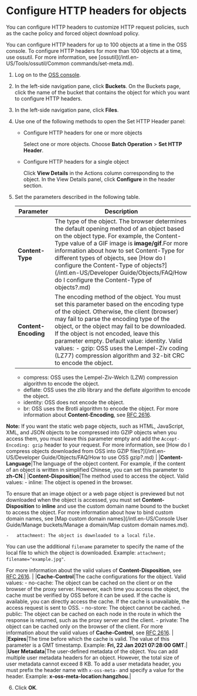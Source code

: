 # Configure HTTP headers for objects

You can configure HTTP headers to customize HTTP request policies, such as the cache policy and forced object download policy.

You can configure HTTP headers for up to 100 objects at a time in the OSS console. To configure HTTP headers for more than 100 objects at a time, use ossutil. For more information, see [ossutil](/intl.en-US/Tools/ossutil/Common commands/set-meta.md).

1.  Log on to the [OSS console](https://oss.console.aliyun.com/).

2.  In the left-side navigation pane, click **Buckets**. On the Buckets page, click the name of the bucket that contains the object for which you want to configure HTTP headers.

3.  In the left-side navigation pane, click **Files**.

4.  Use one of the following methods to open the Set HTTP Header panel:

    -   Configure HTTP headers for one or more objects

        Select one or more objects. Choose **Batch Operation** \> **Set HTTP Header**.

    -   Configure HTTP headers for a single object

        Click **View Details** in the Actions column corresponding to the object. In the View Details panel, click **Configure** in the header section.

5.  Set the parameters described in the following table.

    |Parameter|Description|
    |---------|-----------|
    |**Content-Type**|The type of the object. The browser determines the default opening method of an object based on the object type. For example, the Content-Type value of a GIF image is **image/gif**.For more information about how to set Content-Type for different types of objects, see [How do I configure the Content-Type of objects?](/intl.en-US/Developer Guide/Objects/FAQ/How do I configure the Content-Type of objects?.md) |
    |**Content-Encoding**|The encoding method of the object. You must set this parameter based on the encoding type of the object. Otherwise, the client \(browser\) may fail to parse the encoding type of the object, or the object may fail to be downloaded. If the object is not encoded, leave this parameter empty. Default value: identity. Valid values:    -   gzip: OSS uses the Lempel-Ziv coding \(LZ77\) compression algorithm and 32-bit CRC to encode the object.
    -   compress: OSS uses the Lempel-Ziv-Welch \(LZW\) compression algorithm to encode the object.
    -   deflate: OSS uses the zlib library and the deflate algorithm to encode the object.
    -   identity: OSS does not encode the object.
    -   br: OSS uses the Brotli algorithm to encode the object.
For more information about **Content-Encoding**, see [RFC 2616](https://www.ietf.org/rfc/rfc2616.txt).

**Note:** If you want the static web page objects, such as HTML, JavaScript, XML, and JSON objects to be compressed into GZIP objects when you access them, you must leave this parameter empty and add the `Accept-Encoding: gzip` header to your request. For more information, see [How do I compress objects downloaded from OSS into GZIP files?](/intl.en-US/Developer Guide/Objects/FAQ/How to use OSS gzip?.md) |
    |**Content-Language**|The language of the object content. For example, if the content of an object is written in simplified Chinese, you can set this parameter to **zh-CN**.|
    |**Content-Disposition**|The method used to access the object. Valid values:    -   inline: The object is opened in the browser.

To ensure that an image object or a web page object is previewed but not downloaded when the object is accessed, you must set **Content-Disposition** to **inline** and use the custom domain name bound to the bucket to access the object. For more information about how to bind custom domain names, see [Map custom domain names](/intl.en-US/Console User Guide/Manage buckets/Manage a domain/Map custom domain names.md).

    -   attachment: The object is downloaded to a local file.

You can use the additional `filename` parameter to specify the name of the local file to which the object is downloaded. Example: `attachment; filename="example.jpg"`.

For more information about the valid values of **Content-Disposition**, see [RFC 2616](https://www.ietf.org/rfc/rfc2616.txt). |
    |**Cache-Control**|The cache configurations for the object. Valid values:    -   no-cache: The object can be cached on the client or on the browser of the proxy server. However, each time you access the object, the cache must be verified by OSS before it can be used. If the cache is available, you can directly access the cache. If the cache is unavailable, the access request is sent to OSS.
    -   no-store: The object cannot be cached.
    -   public: The object can be cached on each node in the route in which the response is returned, such as the proxy server and the client.
    -   private: The object can be cached only on the browser of the client.
For more information about the valid values of **Cache-Control**, see [RFC 2616](https://www.ietf.org/rfc/rfc2616.txt). |
    |**Expires**|The time before which the cache is valid. The value of this parameter is a GMT timestamp. Example: **Fri, 22 Jan 2021 07:28:00 GMT**.|
    |**User Metadata**|The user-defined metadata of the object. You can add multiple user metadata headers for an object. However, the total size of user metadata cannot exceed 8 KB. To add a user metadata header, you must prefix the header name with `x-oss-meta-` and specify a value for the header. Example: **x-oss-meta-location:hangzhou**.|

6.  Click **OK**.


